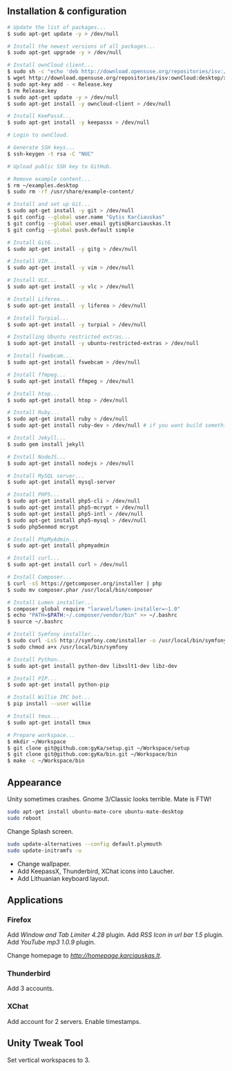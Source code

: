 ## Installation & configuration

```sh
# Update the list of packages...
$ sudo apt-get update -y > /dev/null

# Install the newest versions of all packages...
$ sudo apt-get upgrade -y > /dev/null

# Install ownCloud client...
$ sudo sh -c "echo 'deb http://download.opensuse.org/repositories/isv:/ownCloud:/desktop/xUbuntu_15.04/ /' >> /etc/apt/sources.list.d/owncloud-client.list"
$ wget http://download.opensuse.org/repositories/isv:ownCloud:desktop/xUbuntu_15.04/Release.key
$ sudo apt-key add - < Release.key
$ rm Release.key
$ sudo apt-get update -y > /dev/null
$ sudo apt-get install -y owncloud-client > /dev/null

# Install KeePassX...
$ sudo apt-get install -y keepassx > /dev/null

# Login to ownCloud.

# Generate SSH keys...
$ ssh-keygen -t rsa -C "NUC"

# Upload public SSH key to GitHub.

# Remove example content...
$ rm ~/examples.desktop
$ sudo rm -rf /usr/share/example-content/

# Install and set up Git...
$ sudo apt-get install -y git > /dev/null
$ git config --global user.name "Gytis Karčiauskas"
$ git config --global user.email gytis@karciauskas.lt
$ git config --global push.default simple

# Install GitG...
$ sudo apt-get install -y gitg > /dev/null

# Install VIM...
$ sudo apt-get install -y vim > /dev/null

# Install VLC...
$ sudo apt-get install -y vlc > /dev/null

# Install Liferea...
$ sudo apt-get install -y liferea > /dev/null

# Install Turpial...
$ sudo apt-get install -y turpial > /dev/null

# Installing Ubuntu restricted extras...
$ sudo apt-get install -y ubuntu-restricted-extras > /dev/null

# Install fswebcam...
$ sudo apt-get install fswebcam > /dev/null

# Install ffmpeg...
$ sudo apt-get install ffmpeg > /dev/null

# Install htop...
$ sudo apt-get install htop > /dev/null

# Install Ruby...
$ sudo apt-get install ruby > /dev/null
$ sudo apt-get install ruby-dev > /dev/null # if you want build something

# Install Jekyll...
$ sudo gem install jekyll

# Install NodeJS...
$ sudo apt-get install nodejs > /dev/null

# Install MySQL server...
$ sudo apt-get install mysql-server

# Install PHP5...
$ sudo apt-get install php5-cli > /dev/null
$ sudo apt-get install php5-mcrypt > /dev/null
$ sudo apt-get install php5-intl > /dev/null
$ sudo apt-get install php5-mysql > /dev/null
$ sudo php5enmod mcrypt

# Install PhpMyAdmin...
$ sudo apt-get install phpmyadmin

# Install curl...
$ sudo apt-get install curl > /dev/null

# Install Composer...
$ curl -sS https://getcomposer.org/installer | php
$ sudo mv composer.phar /usr/local/bin/composer

# Install Lumen installer...
$ composer global require "laravel/lumen-installer=~1.0"
$ echo "PATH=$PATH:~/.composer/vendor/bin" >> ~/.bashrc
$ source ~/.bashrc

# Install Symfony installer...
$ sudo curl -LsS http://symfony.com/installer -o /usr/local/bin/symfony 
$ sudo chmod a+x /usr/local/bin/symfony

# Install Python...
$ sudo apt-get install python-dev libxslt1-dev libz-dev

# Install PIP...
$ sudo apt-get install python-pip

# Install Willie IRC bot...
$ pip install --user willie

# Install tmux...
$ sudo apt-get install tmux

# Prepare workspace...
$ mkdir ~/Workspace
$ git clone git@github.com:gyKa/setup.git ~/Workspace/setup
$ git clone git@github.com:gyKa/bin.git ~/Workspace/bin
$ make -c ~/Workspace/bin
```

## Appearance

Unity sometimes crashes. Gnome 3/Classic looks terrible. Mate is FTW!

```sh
sudo apt-get install ubuntu-mate-core ubuntu-mate-desktop
sudo reboot
```

Change Splash screen.

```sh
sudo update-alternatives --config default.plymouth
sudo update-initramfs -u
```

* Change wallpaper.
* Add KeepassX, Thunderbird, XChat icons into Laucher.
* Add Lithuanian keyboard layout.

## Applications

### Firefox

Add *Window and Tab Limiter 4.28* plugin.
Add *RSS Icon in url bar 1.5* plugin.
Add *YouTube mp3 1.0.9* plugin.

Change homepage to *http://homepage.karciauskas.lt*.

### Thunderbird

Add 3 accounts.

### XChat

Add account for 2 servers.
Enable timestamps.

## Unity Tweak Tool

Set vertical workspaces to 3.
